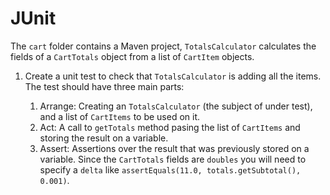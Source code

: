 # JUnit 

The `cart` folder contains a Maven project, `TotalsCalculator` calculates the fields of a `CartTotals` object from a list 
of `CartItem` objects.

1. Create a unit test to check that `TotalsCalculator` is adding all the items. The test should have three main parts:

    1. Arrange: Creating an `TotalsCalculator` (the subject of under test), and a list of `CartItems` to be used on it.
    2. Act: A call to `getTotals` method pasing the list of `CartItems` and storing the result on a variable.
    3. Assert: Assertions over the result that was previously stored on a variable. Since the `CartTotals` fields are 
    `doubles` you will need to specify a `delta` like `assertEquals(11.0, totals.getSubtotal(), 0.001)`.